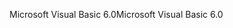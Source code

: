 <span data-ttu-id="765ab-101">Microsoft Visual Basic 6.0</span><span class="sxs-lookup"><span data-stu-id="765ab-101">Microsoft Visual Basic 6.0</span></span>